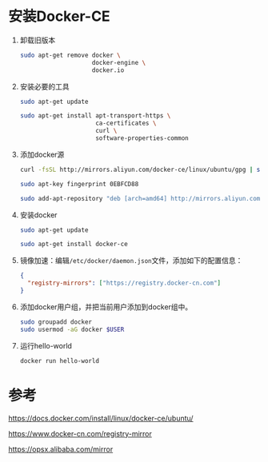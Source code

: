 # 安装Docker-CE

1. 卸载旧版本
    ```sh
    sudo apt-get remove docker \
                        docker-engine \
                        docker.io
    ```
2. 安装必要的工具
    ```sh
    sudo apt-get update
    
    sudo apt-get install apt-transport-https \
                         ca-certificates \
                         curl \
                         software-properties-common
    ```
3. 添加docker源
    ```sh
    curl -fsSL http://mirrors.aliyun.com/docker-ce/linux/ubuntu/gpg | sudo apt-key add -
    
    sudo apt-key fingerprint 0EBFCD88
    
    sudo add-apt-repository "deb [arch=amd64] http://mirrors.aliyun.com/docker-ce/linux/ubuntu $(lsb_release -cs) stable"
4. 安装docker
    ```sh
    sudo apt-get update
    
    sudo apt-get install docker-ce
    ```
5. 镜像加速：编辑`/etc/docker/daemon.json`文件，添加如下的配置信息：
    ```json
    {
      "registry-mirrors": ["https://registry.docker-cn.com"]
    }
    ```
6. 添加docker用户组，并把当前用户添加到docker组中。
    ```sh
    sudo groupadd docker
    sudo usermod -aG docker $USER
    ```
7. 运行hello-world
    ```sh
    docker run hello-world
    ```

# 参考

https://docs.docker.com/install/linux/docker-ce/ubuntu/

https://www.docker-cn.com/registry-mirror

https://opsx.alibaba.com/mirror